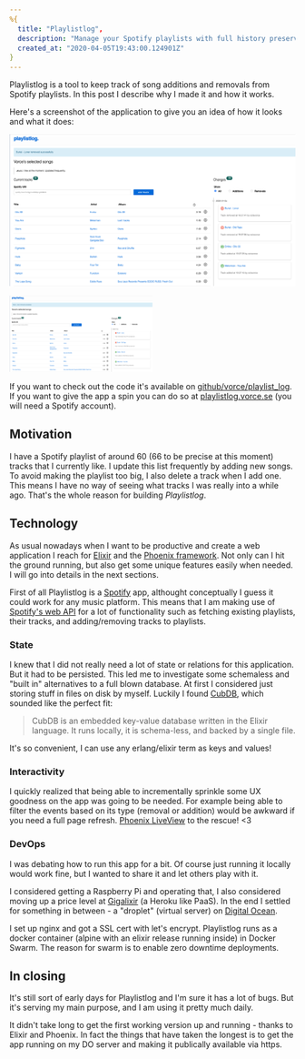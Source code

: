 ```yaml
---
%{
  title: "Playlistlog",
  description: "Manage your Spotify playlists with full history preserved. The technical what and how of Playlistlog",
  created_at: "2020-04-05T19:43:00.124901Z"
}
---
```


Playlistlog is a tool to keep track of song additions and removals from Spotify playlists. In this post I describe why I made it and how it works.

Here's a screenshot of the application to give you an idea of how it looks and what it does:

![Playlistlog screenshot](assets/images/playlistlog/playlistlog_screenshot.png "Playlistlog screenshot")

<img src="assets/images/playlistlog/playlistlog_screenshot.png" alt="Playlistlog screenshot" width="50%" />

If you want to check out the code it's available on [github/vorce/playlist_log](https://github.com/vorce/playlist_log). If you want to give the app a spin you can do so at [playlistlog.vorce.se](https://playlistlog.vorce.se) (you will need a Spotify account).

## Motivation

I have a Spotify playlist of around 60 (66 to be precise at this moment) tracks that I currently like. I update this list frequently by adding new songs. To avoid making the playlist too big, I also delete a track when I add one. This means I have no way of seeing what tracks I was really into a while ago. That's the whole reason for building *Playlistlog*.

## Technology

As usual nowadays when I want to be productive and create a web application I reach for [Elixir](https://elixir-lang.org/) and the [Phoenix framework](https://www.phoenixframework.org/). Not only can I hit the ground running, but also get some unique features easily when needed. I will go into details in the next sections.

First of all Playlistlog is a [Spotify](https://www.spotify.com/) app, althought conceptually I guess it could work for any music platform. This means that I am making use of [Spotify's web API](https://developer.spotify.com/documentation/web-api/reference/) for a lot of functionality such
as fetching existing playlists, their tracks, and adding/removing tracks to playlists.

### State

I knew that I did not really need a lot of state or relations for this application. But it had to be persisted. This led me to investigate some schemaless and "built in" alternatives to a full blown database. At first I considered just storing stuff in files on disk by myself. Luckily I found [CubDB](https://github.com/lucaong/cubdb), which sounded like the perfect fit:

> CubDB is an embedded key-value database written in the Elixir language. It runs locally, it is schema-less, and backed by a single file.

It's so convenient, I can use any erlang/elixir term as keys and values!

### Interactivity

I quickly realized that being able to incrementally sprinkle some UX goodness on the app was going to be needed. For example being able to filter the events based on its type (removal or addition) would be awkward if you need a full page refresh. [Phoenix LiveView](https://github.com/phoenixframework/phoenix_live_view) to the rescue! <3

### DevOps

I was debating how to run this app for a bit. Of course just running it locally would work fine, but I wanted to share it and let others play with it.

I considered getting a Raspberry Pi and operating that, I also considered moving up a price level at [Gigalixir](https://gigalixir.com/) (a Heroku like PaaS). In the end I settled for something in between - a "droplet" (virtual server) on [Digital Ocean](https://www.digitalocean.com/).

I set up nginx and got a SSL cert with let's encrypt. Playlistlog runs as a docker container (alpine with an elixir release running inside) in Docker Swarm. The reason for swarm is to enable zero downtime deployments.

## In closing

It's still sort of early days for Playlistlog and I'm sure it has a lot of bugs. But it's serving my main purpose, and I am using it pretty much daily.

It didn't take long to get the first working version up and running - thanks to Elixir and Phoenix. In fact the things that have taken the longest is to get the app running on my DO server and making it publically available via https.
